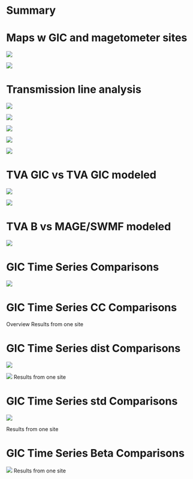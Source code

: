 # Summary

# Maps w GIC and magetometer sites
![](_map/map.png)

![](_map/map_zoom_tva.png)

# Transmission line analysis

![](_results/transmission_map.png)

![](_results/transmission_std_map.png)

![](_results/trans_lines_TVA.png)

![](_results/trans_lines_count.png)

![](_results/trans_lines_length.png)

# TVA GIC vs TVA GIC modeled

![](processed/bullrun/GIC_compare_timeseries.png)

![](processed/bullrun/GIC_compare_correlation.png)

# TVA B vs MAGE/SWMF modeled

![](processed/bullrun/B_compare_timeseries.png)



# GIC Time Series Comparisons

![](_results/Montgomery_Bull%20Run_GIC_compare_timeseries.png)

# GIC Time Series CC Comparisons
Overview
Results from one site

# GIC Time Series dist Comparisons

![](_results/cc_vs_dist_map.png)

![](_results/cc_vs_dist_scatter.png)
Results from one site

# GIC Time Series std Comparisons

![](_results/cc_vs_std_scatter.png)

Results from one site

# GIC Time Series Beta Comparisons

![](_results/cc_vs_beta_scatter.png)
Results from one site

